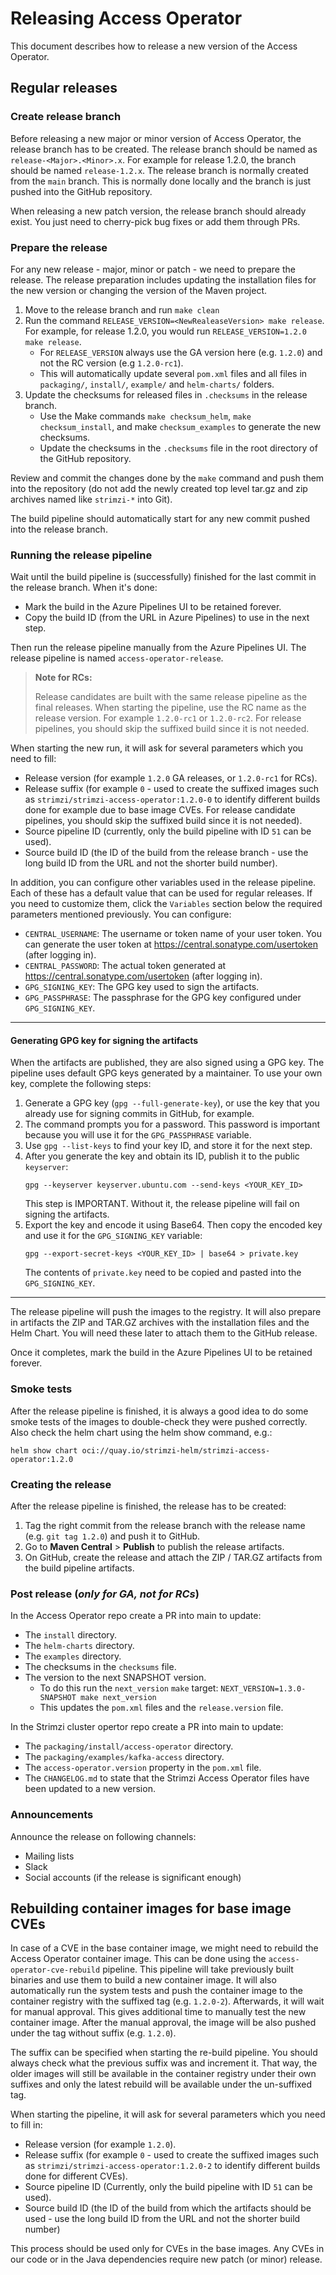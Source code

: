 # Releasing Access Operator

This document describes how to release a new version of the Access Operator.

## Regular releases

### Create release branch

Before releasing a new major or minor version of Access Operator, the release branch has to be created.
The release branch should be named as `release-<Major>.<Minor>.x`.
For example for release 1.2.0, the branch should be named `release-1.2.x`.
The release branch is normally created from the `main` branch.
This is normally done locally and the branch is just pushed into the GitHub repository.

When releasing a new patch version, the release branch should already exist.
You just need to cherry-pick bug fixes or add them through PRs.

### Prepare the release

For any new release - major, minor or patch - we need to prepare the release.
The release preparation includes updating the installation files for the new version or changing the version of the Maven project.

1. Move to the release branch and run `make clean`
2. Run the command `RELEASE_VERSION=<NewRealeaseVersion> make release`.
   For example, for release 1.2.0, you would run `RELEASE_VERSION=1.2.0 make release`.
   * For `RELEASE_VERSION` always use the GA version here (e.g. `1.2.0`) and not the RC version (e.g `1.2.0-rc1`).
   * This will automatically update several `pom.xml` files and all files in `packaging/`, `install/`, `example/` and `helm-charts/` folders. 
3. Update the checksums for released files in `.checksums` in the release branch.
   * Use the Make commands `make checksum_helm`, `make checksum_install`, and make `checksum_examples` to generate the new checksums.
   * Update the checksums in the `.checksums` file in the root directory of the GitHub repository.

Review and commit the changes done by the `make` command and push them into the repository (do not add the newly created top level tar.gz and zip archives named like `strimzi-*` into Git).

The build pipeline should automatically start for any new commit pushed into the release branch.

### Running the release pipeline

Wait until the build pipeline is (successfully) finished for the last commit in the release branch.
When it's done:
* Mark the build in the Azure Pipelines UI to be retained forever.
* Copy the build ID (from the URL in Azure Pipelines) to use in the next step.

Then run the release pipeline manually from the Azure Pipelines UI.
The release pipeline is named `access-operator-release`.

> **Note for RCs:**
> 
> Release candidates are built with the same release pipeline as the final releases.
> When starting the pipeline, use the RC name as the release version.
> For example `1.2.0-rc1` or `1.2.0-rc2`.
> For release pipelines, you should skip the suffixed build since it is not needed.

When starting the new run, it will ask for several parameters which you need to fill:

* Release version (for example `1.2.0` GA releases, or `1.2.0-rc1` for RCs).
* Release suffix (for example `0` - used to create the suffixed images such as `strimzi/strimzi-access-operator:1.2.0-0` to identify different builds done for example due to base image CVEs. For release candidate pipelines, you should skip the suffixed build since it is not needed).
* Source pipeline ID (currently, only the build pipeline with ID `51` can be used).
* Source build ID (the ID of the build from the release branch - use the long build ID from the URL and not the shorter build number).

In addition, you can configure other variables used in the release pipeline.
Each of these has a default value that can be used for regular releases.
If you need to customize them, click the `Variables` section below the required parameters mentioned previously.
You can configure:

- `CENTRAL_USERNAME`: The username or token name of your user token. You can generate the user token at https://central.sonatype.com/usertoken (after logging in).
- `CENTRAL_PASSWORD`: The actual token generated at https://central.sonatype.com/usertoken (after logging in).
- `GPG_SIGNING_KEY`: The GPG key used to sign the artifacts.
- `GPG_PASSPHRASE`:  The passphrase for the GPG key configured under `GPG_SIGNING_KEY`.

---
#### Generating GPG key for signing the artifacts

When the artifacts are published, they are also signed using a GPG key.
The pipeline uses default GPG keys generated by a maintainer. To use your own key, complete the following steps:

1. Generate a GPG key (`gpg --full-generate-key`), or use the key that you already use for signing commits in GitHub, for example.
2. The command prompts you for a password. This password is important because you will use it for the `GPG_PASSPHRASE` variable.
3. Use `gpg --list-keys` to find your key ID, and store it for the next step.
4. After you generate the key and obtain its ID, publish it to the public `keyserver`:
   ```shell
   gpg --keyserver keyserver.ubuntu.com --send-keys <YOUR_KEY_ID>
   ```
   This step is IMPORTANT. Without it, the release pipeline will fail on signing the artifacts.
5. Export the key and encode it using Base64. Then copy the encoded key and use it for the `GPG_SIGNING_KEY` variable:
   ```shell
   gpg --export-secret-keys <YOUR_KEY_ID> | base64 > private.key
   ```
   The contents of `private.key` need to be copied and pasted into the `GPG_SIGNING_KEY`.
---

The release pipeline will push the images to the registry.
It will also prepare in artifacts the ZIP and TAR.GZ archives with the installation files and the Helm Chart.
You will need these later to attach them to the GitHub release.

Once it completes, mark the build in the Azure Pipelines UI to be retained forever.

### Smoke tests

After the release pipeline is finished, it is always a good idea to do some smoke tests of the images to double-check they were pushed correctly.
Also check the helm chart using the helm show command, e.g.:
```shell
helm show chart oci://quay.io/strimzi-helm/strimzi-access-operator:1.2.0
```

### Creating the release

After the release pipeline is finished, the release has to be created:

1. Tag the right commit from the release branch with the release name (e.g. `git tag 1.2.0`) and push it to GitHub.
2. Go to **Maven Central** > **Publish** to publish the release artifacts.
3. On GitHub, create the release and attach the ZIP / TAR.GZ artifacts from the build pipeline artifacts.

### Post release (_only for GA, not for RCs_)

In the Access Operator repo create a PR into main to update:
* The `install` directory.
* The `helm-charts` directory.
* The `examples` directory.
* The checksums in the `checksums` file.
* The version to the next SNAPSHOT version.
  * To do this run the `next_version` `make` target: `NEXT_VERSION=1.3.0-SNAPSHOT make next_version`
  * This updates the `pom.xml` files and the `release.version` file.

In the Strimzi cluster opertor repo create a PR into main to update:
* The `packaging/install/access-operator` directory.
* The `packaging/examples/kafka-access` directory.
* The `access-operator.version` property in the `pom.xml` file.
* The `CHANGELOG.md` to state that the Strimzi Access Operator files have been updated to a new version.

### Announcements

Announce the release on following channels:
* Mailing lists
* Slack
* Social accounts (if the release is significant enough)

## Rebuilding container images for base image CVEs

In case of a CVE in the base container image, we might need to rebuild the Access Operator container image.
This can be done using the `access-operator-cve-rebuild` pipeline.
This pipeline will take previously built binaries and use them to build a new container image.
It will also automatically run the system tests and push the container image to the container registry with the suffixed tag (e.g. `1.2.0-2`).
Afterwards, it will wait for manual approval.
This gives additional time to manually test the new container image.
After the manual approval, the image will be also pushed under the tag without suffix (e.g. `1.2.0`).

The suffix can be specified when starting the re-build pipeline.
You should always check what the previous suffix was and increment it.
That way, the older images will still be available in the container registry under their own suffixes and only the latest rebuild will be available under the un-suffixed tag.

When starting the pipeline, it will ask for several parameters which you need to fill in:

* Release version (for example `1.2.0`).
* Release suffix (for example `0` - used to create the suffixed images such as `strimzi/strimzi-access-operator:1.2.0-2` to identify different builds done for different CVEs).
* Source pipeline ID (Currently, only the build pipeline with ID `51` can be used).
* Source build ID (the ID of the build from which the artifacts should be used - use the long build ID from the URL and not the shorter build number)

This process should be used only for CVEs in the base images.
Any CVEs in our code or in the Java dependencies require new patch (or minor) release.